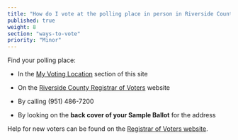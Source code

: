 ```yaml
---
title: "How do I vote at the polling place in person in Riverside County?"
published: true
weight: 8
section: "ways-to-vote"
priority: "Minor"
---
```


Find your polling place:  

- In the [My Voting Location](#section-my-polling-place) section of this site  

- On the [Riverside County Registrar of Voters](https://www.voteinfo.net/voterInformation/root0605/pollplac.htm) website  

- By calling (951) 486-7200  

- By looking on the **back cover of your Sample Ballot** for the address  

Help for new voters can be found on the [Registrar of Voters website](http://www.voteinfo.net/faq.asp).  
